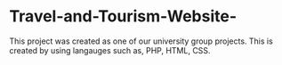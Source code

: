 # Travel-and-Tourism-Website-
This project was created as one of our university group projects. This is created by using langauges such as, PHP, HTML, CSS. 
